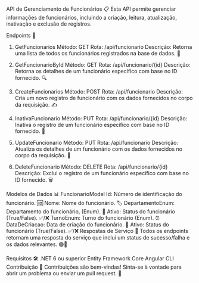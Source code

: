 API de Gerenciamento de Funcionários 📋
Esta API permite gerenciar informações de funcionários, incluindo a criação, leitura, atualização, inativação e exclusão de registros.

Endpoints 🚀
1. GetFuncionarios
Método: GET
Rota: /api/funcionario
Descrição: Retorna uma lista de todos os funcionários registrados na base de dados. 📜

2. GetFuncionarioById
Método: GET
Rota: /api/funcionario/{id}
Descrição: Retorna os detalhes de um funcionário específico com base no ID fornecido. 🔍

3. CreateFuncionarios
Método: POST
Rota: /api/funcionario
Descrição: Cria um novo registro de funcionário com os dados fornecidos no corpo da requisição. ✍️

4. InativaFuncionario
Método: PUT
Rota: /api/funcionario/{id}
Descrição: Inativa o registro de um funcionário específico com base no ID fornecido. 🚫

5. UpdateFuncionario
Método: PUT
Rota: /api/funcionario
Descrição: Atualiza os detalhes de um funcionário com os dados fornecidos no corpo da requisição. 🔄

6. DeleteFuncionario
Método: DELETE
Rota: /api/funcionario/{id}
Descrição: Exclui o registro de um funcionário específico com base no ID fornecido. 🗑️

Modelos de Dados 📊
FuncionarioModel
Id: Número de identificação do funcionário. 🆔
Nome: Nome do funcionário. 🏷️
DepartamentoEnum: Departamento do funcionário, (Enum). 🏢
Ativo: Status do funcionário (True/False). ✅/❌
TurnoEnum: Turno do funcionário (Enum). ⏰
DataDeCriacao: Data de criação do funcionário. 📅
Ativo: Status do funcionário (True/False). ✅/❌
Respostas de Serviço 💬
Todos os endpoints retornam uma resposta do serviço que inclui um status de sucesso/falha e os dados relevantes. 🟢🔴

Requisitos 🛠️
.NET 6 ou superior
Entity Framework Core
Angular CLI
Contribuição 🤝
Contribuições são bem-vindas! Sinta-se à vontade para abrir um problema ou enviar um pull request. 🚀
